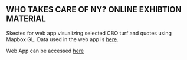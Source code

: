 ## WHO TAKES CARE OF NY? ONLINE EXHIBTION MATERIAL
Skectes for web app visualizing selected CBO turf and quotes using Mapbox GL.
Data used in the web app is [here](https://github.com/PrattSAVI/STEW_MAP/tree/master/group_data).

Web App can be accessed [here](https://karentsugawa.github.io/wtcony/wtcony_map.html)
